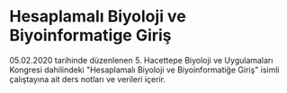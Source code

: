 # Hesaplamalı Biyoloji ve Biyoinformatige Giriş
05.02.2020 tarihinde düzenlenen 5. Hacettepe Biyoloji ve Uygulamaları Kongresi dahilindeki "Hesaplamalı Biyoloji ve Biyoinformatiğe Giriş" isimli çalıştayına ait ders notları ve verileri içerir.
